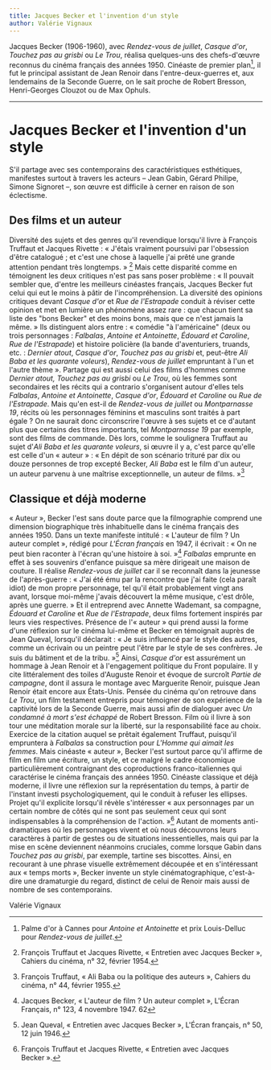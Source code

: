 ```yaml
---
title: Jacques Becker et l'invention d'un style
author: Valérie Vignaux
---
```



Jacques Becker (1906-1960), avec *Rendez-vous de juillet*, *Casque d'or*, *Touchez pas au grisbi* ou *Le Trou*, réalisa quelques-uns des chefs-d'œuvre reconnus du cinéma français des années 1950. Cinéaste de premier plan[^1], il fut le principal assistant de Jean Renoir dans l'entre-deux-guerres et, aux lendemains de la Seconde Guerre, on le sait proche de Robert Bresson, Henri-Georges Clouzot ou de Max Ophuls.

---

# Jacques Becker et l'invention d'un style

S'il partage avec ses contemporains des caractéristiques esthétiques, manifestes surtout à travers les acteurs –&nbsp;Jean Gabin, Gérard Philipe, Simone Signoret&nbsp;–, son œuvre est difficile à cerner en raison de son éclectisme.

## Des films et un auteur

Diversité des sujets et des genres qu'il revendique lorsqu'il livre à François Truffaut et Jacques Rivette&nbsp;: «&nbsp;J'étais vraiment poursuivi par l'obsession d'être catalogué&nbsp;; et c'est une chose à laquelle j'ai prêté une grande attention pendant très longtemps.&nbsp;» [^2] Mais cette disparité comme en témoignent les deux critiques n'est pas sans poser problème&nbsp;: «&nbsp;Il pouvait sembler que, d'entre les meilleurs cinéastes français, Jacques Becker fut celui qui eut le moins à pâtir de l'incompréhension. La diversité des opinions critiques devant *Casque d'or* et *Rue de l'Estrapade* conduit à réviser cette opinion et met en lumière un phénomène assez rare&nbsp;: que chacun tient sa liste des "bons Becker" et des moins bons, mais que ce n'est jamais la même.&nbsp;» Ils distinguent alors entre&nbsp;: «&nbsp;comédie "à l'américaine" (deux ou trois personnages&nbsp;: *Falbalas*, *Antoine et Antoinette*, *Édouard et Caroline*, *Rue de l'Estrapade*) et histoire policière (la bande d'aventuriers, truands, etc.&nbsp;: *Dernier atout*, *Casque d'or*, *Touchez pas au grisbi* et, peut-être *Ali Baba et les quarante voleurs*), *Rendez-vous de juillet* empruntant à l'un et l'autre thème&nbsp;». Partage qui est aussi celui des films d'hommes comme *Dernier atout, Touchez pas au grisbi* ou *Le Trou*, où les femmes sont secondaires et les récits qui a contrario s'organisent autour d'elles tels *Falbalas*, *Antoine et Antoinette*, *Casque d'or*, *Édouard et Caroline* ou *Rue de l'Estrapade*. Mais qu'en est-il de *Rendez-vous de juillet* ou *Montparnasse 19*, récits où les personnages féminins et masculins sont traités à part égale&nbsp;? On ne saurait donc circonscrire l'œuvre à ses sujets et ce d'autant plus que certains des titres importants, tel *Montparnasse 19* par exemple, sont des films de commande. Dès lors, comme le soulignera Truffaut au sujet d'*Ali Baba et les quarante voleurs*, si œuvre il y a, c'est parce qu'elle est celle d'un «&nbsp;auteur&nbsp;»&nbsp;: «&nbsp;En dépit de son scénario trituré par dix ou douze personnes de trop excepté Becker, *Ali Baba* est le film d'un auteur, un auteur parvenu à une maîtrise exceptionnelle, un auteur de films.&nbsp;»[^3]

## Classique et déjà moderne

«&nbsp;Auteur&nbsp;», Becker l'est sans doute parce que la filmographie comprend une dimension biographique très inhabituelle dans le cinéma français des années 1950. Dans un texte manifeste intitulé&nbsp;: «&nbsp;L'auteur de film&nbsp;? Un auteur complet&nbsp;», rédigé pour *L'Écran français* en 1947, il écrivait&nbsp;: «&nbsp;On ne peut bien raconter à l'écran qu'une histoire à soi.&nbsp;»[^4] *Falbalas* emprunte en effet à ses souvenirs d'enfance puisque sa mère dirigeait une maison de couture. Il réalise *Rendez-vous de juillet* car il se reconnaît dans la jeunesse de l'après-guerre&nbsp;: «&nbsp;J'ai été ému par la rencontre que j'ai faite (cela paraît idiot) de mon propre personnage, tel qu'il était probablement vingt ans avant, lorsque moi-même j'avais découvert la même musique, c'est drôle, après une guerre.&nbsp;» Et il entreprend avec Annette Wademant, sa compagne, *Édouard et Caroline* et *Rue de l'Estrapade*, deux films fortement inspirés par leurs vies respectives. Présence de l'«&nbsp;auteur&nbsp;» qui prend aussi la forme d'une réflexion sur le cinéma lui-même et Becker en témoignait auprès de Jean Queval, lorsqu'il déclarait&nbsp;: «&nbsp;Je suis influencé par le style des autres, comme un écrivain ou un peintre peut l'être par le style de ses confrères. Je suis du bâtiment et de la tribu.&nbsp;»[^5] Ainsi, *Casque d'or* est assurément un hommage à Jean Renoir et à l'engagement politique du Front populaire. Il y cite littéralement des toiles d'Auguste Renoir et évoque de surcroît *Partie de campagne*, dont il assura le montage avec Marguerite Renoir, puisque Jean Renoir était encore aux États-Unis. Pensée du cinéma qu'on retrouve dans *Le Trou*, un film testament entrepris pour témoigner de son expérience de la captivité lors de la Seconde Guerre, mais aussi afin de dialoguer avec *Un condamné à mort s'est échappé* de Robert Bresson. Film où il livre à son tour une méditation morale sur la liberté, sur la responsabilité face au choix. Exercice de la citation auquel se prêtait également Truffaut, puisqu'il empruntera à *Falbalas* sa construction pour *L'Homme qui aimait les femmes*. Mais cinéaste «&nbsp;auteur&nbsp;», Becker l'est surtout parce qu'il affirme de film en film une écriture, un style, et ce malgré le cadre économique particulièrement contraignant des coproductions franco-italiennes qui caractérise le cinéma français des années 1950. Cinéaste classique et déjà moderne, il livre une réflexion sur la représentation du temps, à partir de l'instant investi psychologiquement, qui le conduit à refuser les ellipses. Projet qu'il explicite lorsqu'il révèle s'intéresser «&nbsp;aux personnages par un certain nombre de côtés qui ne sont pas seulement ceux qui sont indispensables à la compréhension de l'action.&nbsp;»[^6] Autant de moments anti-dramatiques où les personnages vivent et où nous découvrons leurs caractères à partir de gestes ou de situations inessentielles, mais qui par la mise en scène deviennent néanmoins cruciales, comme lorsque Gabin dans *Touchez pas au grisbi*, par exemple, tartine ses biscottes. Ainsi, en recourant à une phrase visuelle extrêmement découpée et en s'intéressant aux «&nbsp;temps morts&nbsp;», Becker invente un style cinématographique, c'est-à-dire une dramaturgie du regard, distinct de celui de Renoir mais aussi de nombre de ses contemporains.

Valérie Vignaux

[^1]: Palme d'or à Cannes pour *Antoine et Antoinette* et prix Louis-Delluc pour *Rendez-vous de juillet*.

[^2]: François Truffaut et Jacques Rivette, «&nbsp;Entretien avec Jacques Becker&nbsp;», Cahiers du cinéma, n° 32, février 1954.

[^3]: François Truffaut, «&nbsp;Ali Baba ou la politique des auteurs&nbsp;», Cahiers du cinéma, n° 44, février 1955.

[^4]: Jacques Becker, «&nbsp;L'auteur de film&nbsp;? Un auteur complet&nbsp;», L'Écran Français, n° 123, 4 novembre 1947. 62

[^5]:  Jean Queval, «&nbsp;Entretien avec Jacques Becker&nbsp;», L'Écran français, n° 50, 12 juin 1946.

[^6]: François Truffaut et Jacques Rivette, «&nbsp;Entretien avec Jacques Becker&nbsp;».